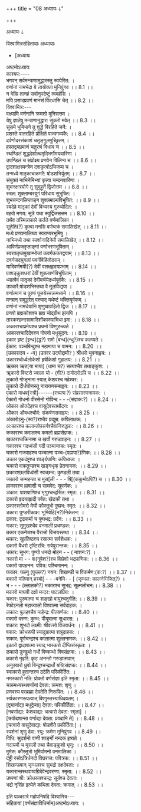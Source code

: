 +++
title = "08 अध्यायः ८"

+++





अध्यायः ८  




विश्वामित्रसंहितायाः अध्यायाः  

- [अध्यायः



























अष्टमोऽध्याय:  
काश्यप:----  
भगवन् सर्वमन्त्राणामुद्धारस्तु स्वयेरित: ।  
वर्णानां नामभेदा ये त्वयोक्ता मुनिपुंगव ।। 8.1 ।।  
न वेह्मि तानहं सर्वानुपदेष्टुं त्वमर्हसि ।  
मयि प्रसादप्रवणं मानसं विदधासि चेत् ।। 8.2 ।।  
विश्वामित्र:---  
वक्ष्यामि वर्णनानि क्रमशो मुनिसत्तम ।  
येषु ज्ञातेषु मन्त्राणामुद्धार: सुकरो मवेत् ।। 8.3 ।।  
सुसमे भूमिभागे तु शुद्धे विरहिते जनै: ।  
प्रशस्ते वातरहिते प्रोक्षिते पञ्चगव्यकै: ।। 8.4 ।।  
दर्पणोदरसंकाशं चतुङ्गुलमुच्छ्रितम् ।  
हस्तद्वयप्रमाणं चतुरश्रं विधाय च ।। 8.5 ।।  
स्थण्डिलं शुद्धदेशोत्थमृदिभर्गोमयवारिणा ।  
उपण्डिलं च संप्रोक्ष्य प्रणवेन विलिप्य च ।। 8.6 ।।  
द्वादशाक्षरमन्त्रेण दशकृत्वोऽभिजप्य च ।  
तन्मध्ये मातृकाचक्रमरै: षोडशभिर्युतम् ।। 8.7 ।।  
संयुक्तं नाभिनेमिभ्यां कृत्वा चन्दनवारिणा ।  
शुभनक्षत्रयोगे तु सुमुहूर्ते द्विजोत्तम ।। 8.8 ।।  
स्त्रत: शुक्लाम्बरयुगं परिधाय सुभूषित: ।  
शुभचन्दनलिप्ताङ्ग शुक्लमाल्यविभूषित: ।। 8.9 ।।  
स्वदेहे मातृकां देवीं विन्यस्य गुरुचोदित: ।  
बहवो मणय: सूत्रे यथा स्युर्द्विजसत्तम ।। 8.10 ।।  
तथैव तस्मिन्नाकारे कर्तते वर्णमालिका ।  
सूतेति(?) कृत्वा मनसि वर्णचक्रं समालिखेत् ।। 8.11 ।।  
मध्ये प्रणवमालिख्य स्वराप्यरभूमिषु ।  
नाभिमध्ये तथा स्पर्शानादिनेमौ समालिखेत् ।। 8.12 ।।  
आविर्णप्रक्लृप्ताङ्गां वर्णाभरणभूषिताम् ।  
स्वरक्लृप्तमुखाम्भोजां कवर्गककरद्वयाम् ।। 8.13 ।।  
टवर्गपादयुगलां पवर्गविहितोदराम् ।  
यादिवर्णमयी(?) देवीं वलक्षहृदयप्रभाम् ।। 8.14 ।।  
पाशङ्कुशधरां देवीं शुक्लवर्णविभूषिताम् ।  
ध्यात्वैवं मातृकां देवीमर्चयेदर्ध्यपूर्वकै: ।। 8.15 ।।  
उपचारै:षोडशभिस्तथा वै मूलविद्यया ।  
वर्णात्मानं च पुरुषं पूजयेच्चक्रमध्यमे ।। 8.16 ।।  
मन्त्रान् समुद्धरेत् पश्चाद् यथेष्टं भक्तियूर्वकम् ।  
वर्णानां नामधेयानि शृणुष्वावहितो द्विज ।। 8.17 ।।  
प्रणवो ब्रह्मकोशश्च ब्रह्म चोद्ग्रीथ इत्यपि ।  
तारकश्छन्दसामादिशोंकास्याभिधा इमा: ।। 8.18 ।।  
अकारश्चाप्रमेयश्च प्रथमो विष्णुरुच्यते ।  
आकारश्चादिदेवश्च गोपनो मधुसूदन: ।। 8.19 ।।  
इकार इष्ट \[इन्ध\](द्ध?) रामो \[बन्ध\](न्धु?)श्च कल्प्यते ।  
ईकार: पञ्चबिन्दुश्च महामाया च वामन: ।। 8.20 ।।  
\[उकारादय - -व\] (उकार उदयोद्दामौ? ) श्रीधरो भुवनाह्वय: ।  
उकारश्चोर्ध्वलोकेशो हृषीकेशो गुहालय: ।। 8.21 ।।  
ऋकार ऋत\[या माया\] (धामा च?) सत्यश्चैव तथाङ्कुश: ।  
ॠकारो विष्टरो ज्वाला यो - (गी?) दामोदरोऽपि च ।। 8.22 ।।  
ल़ृकारो गोप्तृनामा स्यात् केशवश्च महेश्वर: ।  
लॄकारो दीर्धघोणस्तु नारायणसमाह्वय: ।। 8.23 ।।  
एकारो माधव\[स्त्री\]------(स्त्र्यश्र:?) संप्रसारणनामक: ।  
ऐकारो गोधनो वीरसेनो गोविन्द - - -(संज्ञक:?) ।। 8.24 ।।  
ओकार ओतदेहश्च वासुदेवस्तथौदन: ।  
औकार औषधश्चौर्व: संकर्षणसमाहृय: ।। 8.25 ।।  
अंकारोऽनु-(स्व?)रश्चैव प्रद्युम्र: कपिलाक्षक: ।  
अ:कारश्च कलान्तोपसर्गश्चैवानिरुद्धक: ।। 8.26 ।।  
ककारश्च करालश्च कमलो ब्रह्मसेज्ञक: ।  
खकारश्चक्रिनामा च खर्वो गरुडवाहन: ।। 8.27 ।।  
गकारश्च गदध्वंसी गदी पञ्चान्तक: स्मृत: ।  
घकारो गजवाहश्च पञ्चात्मा पञ्च-(पह्मपा?)णिक: ।। 8.28 ।।  
ङकार एकदंष्ट्रश्च शार्ङ्ग्रपाणि: कपिध्वज: ।  
चकारो वक्रतुण्डश्च खङ्गधृक् प्रेतनायक: ।। 8.29 ।।  
छकारश्छलविध्वंसी स्वच्छन्द: कुण्डली तथा ।  
जकारो जन्महन्ता च मुस\[ली - - - षि\[(ककुभोऽपि?) च ।। 8.30 ।।  
ह्मकारश्च ह्मषाशी च सामवेद: सुवर्णक: ।  
ञकार: पाशपाणिश्च भृगुश्चन्द्रसित: स्मृत: ।। 8.31 ।।  
टकारो हृदयाह्लादी पर्वत: खेटकी तथा ।  
ठकारस्तोमरो मेघी कौस्तुभो दुष्प्रभ: स्मृत: ।। 8.32 ।।  
डकार: पुण्डरीकाक्ष: भूमिर्वहि(न?)निकेतन: ।  
ढकार: टृढकर्मा च पुष्पभद्र: प्रर्दन: ।। 8.33 ।।  
णकार: सुमुखश्चैव वनमाली प्रचण्डक: ।  
तकार एकनेत्रश्च वैराजो विजयस्तथा ।। 8.34 ।।  
थकार: सुप्रतिष्ठश्च रसात्मा सर्वशेधक: ।  
दकारो वैधरो टृष्टिरत्रि: सर्वपुरान्तक: ।। 8.35 ।।  
धकार: सुभग: पुण्यो धनदो मोहन - - ( नाशन:?) ।  
नकारो मा - - श(नुषेश?)श्च विघ्रेशो भद्रपाणिक: ।। 8.36 ।।  
पकारो पापहनन: पवित्र: पश्चिमानन: ।  
फकार: फल्गु (फुल्ल?) नयन: शिखण्डी च विकर्मण:(क:?) ।। 8.37 ।।  
बकारो मतिमान् हस्वो\[ - - -वनेमि- - \[ (जृम्भल: कालनेभिजित्?) ।  
भ - - - (ल्लातको?) भकारश्च सुभद्र: सूक्ष्मलोचन:।। 8.38 ।।  
मकारो माघवी दक्षो मन्दर: पाटलप्रिय: ।  
यकार: पुरुषात्मा च शङ्खो वायुश्चतुर्गति: ।। 8.39 ।।  
रेफोऽनलो महाज्वालो विश्वात्मा सर्वदाहक: ।  
लकार: पुलहश्चैव माहेन्द्र: पीतवर्णक: ।। 8.40 ।।  
वकारो वरुण: कुम्भ: पीयूषात्मा सुधारस: ।  
शकार: शुभदो लक्ष्मी: श्रीवत्सो वित्तवर्धन: ।। 8.41 ।।  
षकार: क्रोधरूपी स्यादुग्रात्मा शत्रुदाहक: ।  
सकार: पूर्णचन्द्रश्च कालात्मा शुल्लनामक: ।। 8.42 ।।  
इकारो द्वादशात्मा स्याद् भास्करो दीप्तिसंस्कृत: ।  
ळकारो डुण्डुभो गर्भो विष्कम्भो विषसंज्ञक: ।। 8.43 ।।  
क्षकारो नृहरि: कृट अनन्तो गरुडात्मवान्  
अनुस्वारो ध्रुवो बिन्दुश्चन्द्रार्धो यष्टिसंज्ञक: ।। 8.44 ।।  
स्वाकारो हुतान्तश्च ठठेति परिकीर्तित: ।  
नमस्कारो नति: प्रोक्तो वर्णसंज्ञा इति स्मृता: ।। 8.45 ।।  
चक्रमध्यस्थवर्णानां देवता: क्रमश: शृणु ।  
प्रणवस्य परब्रह्मा देवतेति निरूपित: ।। 8.46 ।।  
सर्वकारणरूपत्वात् विष्णुस्तस्याधिदवतम् ।  
\[द्वयार्णाद्या मधुद्वेप्या\] देवता: परिकीर्तिता: ।। 8.47 ।।  
\[नवर्णाद्या: केशवाद्या: चत्वारो देवता: स्मृता\] ।  
\[त्रयोदशान्ता वर्णाद्या देवता: प्रवदामि ते\] ।। 8.48 ।।  
\[चत्वारो वासुदेवाद्या: षोडशैते प्रकीर्तिता:\] ।  
स्पर्शनां शृणु देवा: स्यु: क्रमेण मुनिपुंगव ।। 8.49 ।।  
विधि: सुदर्शनो वाणी शार्ङ्गो नन्दक इष्यते ।  
गदायमौ च मुसली तथा चैवाङ्कुशो भृणु: ।। 8.50 ।।  
मुमेरु: कौस्तुभो भूमिर्वामनो वनमालिका ।  
दंष्ट्री रसोऽत्रिर्धनदो विघ्रराज: पवित्रक: ।। 8.51 ।।  
शिखण्डवान् जृम्भलश्च सुभद्रो दक्षदेवता: ।  
यकारान्तस्थवाय्वग्रिदेवेन्द्रवरुणा: स्मृता: ।। 8.52 ।।  
उष्मणां श्री: क्रोधरूपश्चन्द्र: सूर्यश्च देवता: ।  
भद्रो नृसिंह इत्येते कथिता देवता: क्रमात् ।। 8.53 ।।  
  
इति पञ्चरात्रे महोपनिषदि विश्वामित्र---  
संहितायां \[वर्णसंज्ञाविधिर्नाम\]अष्टमोऽध्याय: ।  
  
  
  

